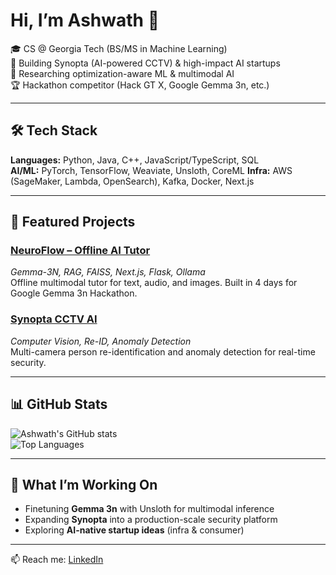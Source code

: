 # Hi, I’m Ashwath 👋  

🎓 CS @ Georgia Tech (BS/MS in Machine Learning)  
🚀 Building Synopta (AI-powered CCTV) & high-impact AI startups  
🔬 Researching optimization-aware ML & multimodal AI  
🏆 Hackathon competitor (Hack GT X, Google Gemma 3n, etc.)  

---

## 🛠 Tech Stack
**Languages:** Python, Java, C++, JavaScript/TypeScript, SQL  
**AI/ML:** PyTorch, TensorFlow, Weaviate, Unsloth, CoreML
**Infra:** AWS (SageMaker, Lambda, OpenSearch), Kafka, Docker, Next.js  

---

## 🌟 Featured Projects
### [NeuroFlow – Offline AI Tutor](https://github.com/ashwathkarunakaram/neuroflow)  
*Gemma-3N, RAG, FAISS, Next.js, Flask, Ollama*  
Offline multimodal tutor for text, audio, and images. Built in 4 days for Google Gemma 3n Hackathon.  

### [Synopta CCTV AI](https://synopta.ai/)
*Computer Vision, Re-ID, Anomaly Detection*  
Multi-camera person re-identification and anomaly detection for real-time security.  

---

## 📊 GitHub Stats
![Ashwath's GitHub stats](https://github-readme-stats.vercel.app/api?username=ashwathkarunakaram&show_icons=true&theme=tokyonight)  
![Top Languages](https://github-readme-stats.vercel.app/api/top-langs/?username=ashwathkarunakaram&layout=compact&theme=tokyonight)  

---

## 🚀 What I’m Working On
- Finetuning **Gemma 3n** with Unsloth for multimodal inference  
- Expanding **Synopta** into a production-scale security platform  
- Exploring **AI-native startup ideas** (infra & consumer)  

---

📫 Reach me: [LinkedIn](https://www.linkedin.com/in/ashwathkarunakaram/)
